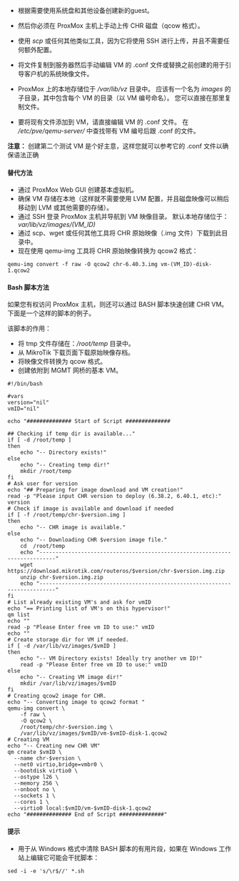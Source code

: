 - 根据需要使用系统盘和其他设备创建新的guest。

- 然后你必须在 ProxMox 主机上手动上传 CHR 磁盘（qcow 格式）。

- 使用 _scp_ 或任何其他类似工具，因为它将使用 SSH 进行上传，并且不需要任何额外配置。

- 将文件复制到服务器然后手动编辑 VM 的 .conf 文件或替换之前创建的用于引导客户机的系统映像文件。

- ProxMox 上的本地存储位于 _/var/lib/vz_ 目录中。 应该有一个名为 _images_ 的子目录，其中包含每个 VM 的目录（以 VM 编号命名）。 您可以直接在那里复制文件。

- 要将现有文件添加到 VM，请直接编辑 VM 的 .conf 文件。 在 _/etc/pve/qemu-server/_ 中查找带有 VM 编号后跟 .conf 的文件。

**注意：** 创建第二个测试 VM 是个好主意，这样您就可以参考它的 .conf 文件以确保语法正确

#### 替代方法

- 通过 ProxMox Web GUI 创建基本虚拟机。
- 确保 VM 存储在本地（这样就不需要使用 LVM 配置，并且磁盘映像可以稍后移动到 LVM 或其他需要的存储）。
- 通过 SSH 登录 ProxMox 主机并导航到 VM 映像目录。 默认本地存储位于：_var/lib/vz/images/(VM\_ID)_
- 通过 scp、wget 或任何其他工具将 CHR 原始映像（.img 文件）下载到此目录中。
- 现在使用 qemu-img 工具将 CHR 原始映像转换为 qcow2 格式：

```
qemu-img convert -f raw -O qcow2 chr-6.40.3.img vm-(VM_ID)-disk-1.qcow2
```

#### Bash 脚本方法

如果您有权访问 ProxMox 主机，则还可以通过 BASH 脚本快速创建 CHR VM。 下面是一个这样的脚本的例子。

该脚本的作用：

- 将 tmp 文件存储在：_/root/temp_ 目录中。
- 从 MikroTik 下载页面下载原始映像存档。
- 将映像文件转换为 qcow 格式。
- 创建依附到 MGMT 网桥的基本 VM。

```
#!/bin/bash

#vars
version="nil"
vmID="nil"

echo "############## Start of Script ##############

## Checking if temp dir is available..."
if [ -d /root/temp ] 
then
    echo "-- Directory exists!"
else
    echo "-- Creating temp dir!"
    mkdir /root/temp
fi
# Ask user for version
echo "## Preparing for image download and VM creation!"
read -p "Please input CHR version to deploy (6.38.2, 6.40.1, etc):" version
# Check if image is available and download if needed
if [ -f /root/temp/chr-$version.img ] 
then
    echo "-- CHR image is available."
else
    echo "-- Downloading CHR $version image file."
    cd  /root/temp
    echo "---------------------------------------------------------------------------"
    wget https://download.mikrotik.com/routeros/$version/chr-$version.img.zip
    unzip chr-$version.img.zip
    echo "---------------------------------------------------------------------------"
fi
# List already existing VM's and ask for vmID
echo "== Printing list of VM's on this hypervisor!"
qm list
echo ""
read -p "Please Enter free vm ID to use:" vmID
echo ""
# Create storage dir for VM if needed.
if [ -d /var/lib/vz/images/$vmID ] 
then
    echo "-- VM Directory exists! Ideally try another vm ID!"
    read -p "Please Enter free vm ID to use:" vmID
else
    echo "-- Creating VM image dir!"
    mkdir /var/lib/vz/images/$vmID
fi
# Creating qcow2 image for CHR.
echo "-- Converting image to qcow2 format "
qemu-img convert \
    -f raw \
    -O qcow2 \
    /root/temp/chr-$version.img \
    /var/lib/vz/images/$vmID/vm-$vmID-disk-1.qcow2
# Creating VM
echo "-- Creating new CHR VM"
qm create $vmID \
  --name chr-$version \
  --net0 virtio,bridge=vmbr0 \
  --bootdisk virtio0 \
  --ostype l26 \
  --memory 256 \
  --onboot no \
  --sockets 1 \
  --cores 1 \
  --virtio0 local:$vmID/vm-$vmID-disk-1.qcow2
echo "############## End of Script ##############"

```

#### 提示

- 用于从 Windows 格式中清除 BASH 脚本的有用片段，如果在 Windows 工作站上编辑它可能会干扰脚本：

```
sed -i -e 's/\r$//' *.sh
```